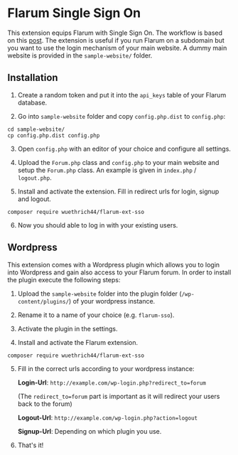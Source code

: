 # Flarum Single Sign On

This extension equips Flarum with Single Sign On. The workflow is based on this 
[post](https://discuss.flarum.org/d/2808-how-i-implemented-cross-authentication-with-flarum).
The extension is useful if you run Flarum on a subdomain but you want to use the login mechanism 
of your main website. A dummy main website is provided in the `sample-website/` folder.

## Installation

1. Create a random token and put it into the `api_keys` table of your Flarum database.

2. Go into `sample-website` folder and copy `config.php.dist` to `config.php`:
  ```
  cd sample-website/
  cp config.php.dist config.php
  ```
3. Open `config.php` with an editor of your choice and configure all settings.

4. Upload the `Forum.php` class and `config.php` to your main website and setup the `Forum.php` class. An example is given in `index.php` / `logout.php`.

5. Install and activate the extension. Fill in redirect urls for login, signup and logout.
  ```
  composer require wuethrich44/flarum-ext-sso
  ```
6. Now you should able to log in with your existing users.

## Wordpress

This extension comes with a Wordpress plugin which allows you to login into Wordpress and gain also access to your Flarum
forum. In order to install the plugin execute the following steps:

1. Upload the `sample-website` folder into the plugin folder (`/wp-content/plugins/`) of your wordpress instance.

2. Rename it to a name of your choice (e.g. `flarum-sso`).

3. Activate the plugin in the settings.

4. Install and activate the Flarum extension.
  ```
  composer require wuethrich44/flarum-ext-sso
  ```

5. Fill in the correct urls according to your wordpress instance:
   
   **Login-Url**: `http://example.com/wp-login.php?redirect_to=forum` 
   
   (The `redirect_to=forum` part is important as it will redirect your users back to the forum)
   
   **Logout-Url**: `http://example.com/wp-login.php?action=logout`
   
   **Signup-Url**: Depending on which plugin you use.

6. That's it!

